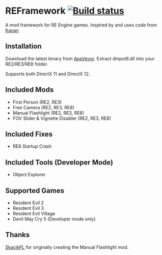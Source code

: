 # REFramework [![Build status](https://ci.appveyor.com/api/projects/status/65a65id6eletvop4?svg=true)](https://ci.appveyor.com/project/praydog/reframework)
A mod framework for RE Engine games. Inspired by and uses code from [Kanan](https://github.com/cursey/kanan-new)

## Installation
Download the latest binary from [AppVeyor](https://ci.appveyor.com/project/praydog/reframework/branch/master/artifacts). Extract dinput8.dll into your RE2/RE3/RE8 folder.

Supports both DirectX 11 and DirectX 12.

## Included Mods
* First Person (RE2, RE3)
* Free Camera (RE2, RE3, RE8)
* Manual Flashlight (RE2, RE3, RE8)
* FOV Slider & Vignette Disabler (RE2, RE3, RE8)

## Included Fixes
* RE8 Startup Crash

## Included Tools (Developer Mode)
* Object Explorer

## Supported Games
* Resident Evil 2
* Resident Evil 3
* Resident Evil Village
* Devil May Cry 5 (Developer mode only)

## Thanks
[SkacikPL](https://github.com/SkacikPL) for originally creating the Manual Flashlight mod.
